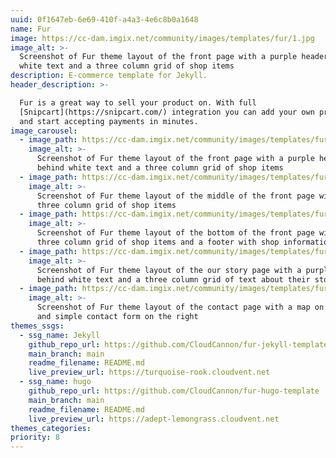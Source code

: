 ```yaml
---
uuid: 0f1647eb-6e69-410f-a4a3-4e6c8b0a1648
name: Fur
image: https://cc-dam.imgix.net/community/images/templates/fur/1.jpg
image_alt: >-
  Screenshot of Fur theme layout of the front page with a purple header behind
  white text and a three column grid of shop items
description: E-commerce template for Jekyll.
header_description: >-

  Fur is a great way to sell your product on. With full
  [Snipcart](https://snipcart.com/) integration you can add your own products
  and start accepting payments in minutes.
image_carousel:
  - image_path: https://cc-dam.imgix.net/community/images/templates/fur/1.jpg
    image_alt: >-
      Screenshot of Fur theme layout of the front page with a purple header
      behind white text and a three column grid of shop items
  - image_path: https://cc-dam.imgix.net/community/images/templates/fur/2.jpg
    image_alt: >-
      Screenshot of Fur theme layout of the middle of the front page with a
      three column grid of shop items
  - image_path: https://cc-dam.imgix.net/community/images/templates/fur/3.jpg
    image_alt: >-
      Screenshot of Fur theme layout of the bottom of the front page with a
      three column grid of shop items and a footer with shop information
  - image_path: https://cc-dam.imgix.net/community/images/templates/fur/4.jpg
    image_alt: >-
      Screenshot of Fur theme layout of the our story page with a purple header
      behind white text and a three column grid of text about their story
  - image_path: https://cc-dam.imgix.net/community/images/templates/fur/5.jpg
    image_alt: >-
      Screenshot of Fur theme layout of the contact page with a map on the left
      and simple contact form on the right
themes_ssgs:
  - ssg_name: Jekyll
    github_repo_url: https://github.com/CloudCannon/fur-jekyll-template
    main_branch: main
    readme_filename: README.md
    live_preview_url: https://turquoise-rook.cloudvent.net
  - ssg_name: hugo
    github_repo_url: https://github.com/CloudCannon/fur-hugo-template
    main_branch: main
    readme_filename: README.md
    live_preview_url: https://adept-lemongrass.cloudvent.net
themes_categories:
priority: 8
---
```


